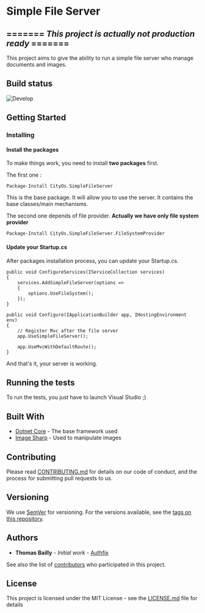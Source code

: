 # Simple File Server

## ======= **_This project is actually not production ready_** =======

This project aims to give the ability to run a simple file server who manage documents and images.

## Build status

![Develop](https://travis-ci.org/city-os/FileServer.svg?branch=develop)

## Getting Started

### Installing

#### Install the packages

To make things work, you need to install **two packages** first.

The first one :

```
Package-Install CityOs.SimpleFileServer
```

This is the base package. It will allow you to use the server. It contains the base classes/main mechanisms.

The second one depends of file provider. **Actually we have only file system provider**

```
Package-Install CityOs.SimpleFileServer.FileSystemProvider
```

#### Update your Startup.cs

After packages installation process, you can update your Startup.cs.

```
public void ConfigureServices(IServiceCollection services)
{
    services.AddSimpleFileServer(options =>
    {
        options.UseFileSystem();
    });
}
```

```
public void Configure(IApplicationBuilder app, IHostingEnvironment env)
{
    // Register Mvc after the file server
    app.UseSimpleFileServer();

    app.UseMvcWithDefaultRoute();
}
```

And that's it, your server is working.

## Running the tests

To run the tests, you just have to launch Visual Studio ;)

## Built With

* [Dotnet Core](https://www.microsoft.com/net/) - The base framework used
* [Image Sharp](https://github.com/SixLabors/ImageSharp) - Used to manipulate images

## Contributing

Please read [CONTRIBUTING.md](CONTRIBUTING.md) for details on our code of conduct, and the process for submitting pull requests to us.

## Versioning

We use [SemVer](http://semver.org/) for versioning. For the versions available, see the [tags on this repository](https://github.com/city-os/FileServer/tags). 

## Authors

* **Thomas Bailly** - *Initial work* - [Authfix](https://github.com/Authfix)

See also the list of [contributors](https://github.com/city-os/FileServer/contributors) who participated in this project.

## License

This project is licensed under the MIT License - see the [LICENSE.md](LICENSE.md) file for details
